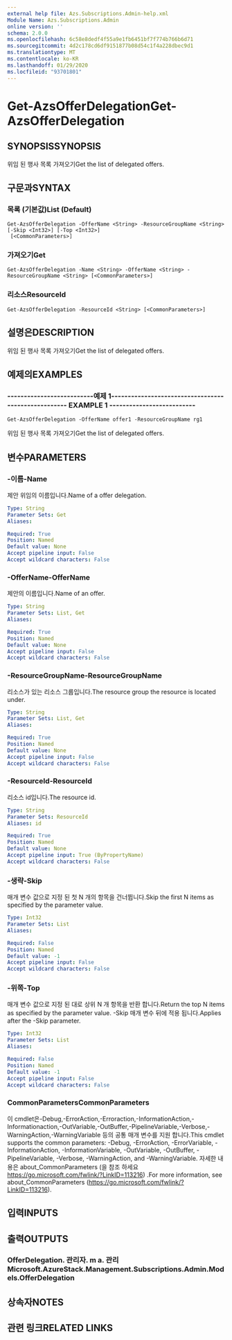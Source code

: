 ```yaml
---
external help file: Azs.Subscriptions.Admin-help.xml
Module Name: Azs.Subscriptions.Admin
online version: ''
schema: 2.0.0
ms.openlocfilehash: 6c58e8dedf4f55a9e1fb6451bf7f774b766b6d71
ms.sourcegitcommit: 4d2c178cd6df9151877b08d54c1f4a228dbec9d1
ms.translationtype: MT
ms.contentlocale: ko-KR
ms.lasthandoff: 01/29/2020
ms.locfileid: "93701801"
---
```

# <span data-ttu-id="86bcb-101">Get-AzsOfferDelegation</span><span class="sxs-lookup"><span data-stu-id="86bcb-101">Get-AzsOfferDelegation</span></span>

## <span data-ttu-id="86bcb-102">SYNOPSIS</span><span class="sxs-lookup"><span data-stu-id="86bcb-102">SYNOPSIS</span></span>
<span data-ttu-id="86bcb-103">위임 된 행사 목록 가져오기</span><span class="sxs-lookup"><span data-stu-id="86bcb-103">Get the list of delegated offers.</span></span>

## <span data-ttu-id="86bcb-104">구문과</span><span class="sxs-lookup"><span data-stu-id="86bcb-104">SYNTAX</span></span>

### <span data-ttu-id="86bcb-105">목록 (기본값)</span><span class="sxs-lookup"><span data-stu-id="86bcb-105">List (Default)</span></span>
```
Get-AzsOfferDelegation -OfferName <String> -ResourceGroupName <String> [-Skip <Int32>] [-Top <Int32>]
 [<CommonParameters>]
```

### <span data-ttu-id="86bcb-106">가져오기</span><span class="sxs-lookup"><span data-stu-id="86bcb-106">Get</span></span>
```
Get-AzsOfferDelegation -Name <String> -OfferName <String> -ResourceGroupName <String> [<CommonParameters>]
```

### <span data-ttu-id="86bcb-107">리소스</span><span class="sxs-lookup"><span data-stu-id="86bcb-107">ResourceId</span></span>
```
Get-AzsOfferDelegation -ResourceId <String> [<CommonParameters>]
```

## <span data-ttu-id="86bcb-108">설명은</span><span class="sxs-lookup"><span data-stu-id="86bcb-108">DESCRIPTION</span></span>
<span data-ttu-id="86bcb-109">위임 된 행사 목록 가져오기</span><span class="sxs-lookup"><span data-stu-id="86bcb-109">Get the list of delegated offers.</span></span>

## <span data-ttu-id="86bcb-110">예제의</span><span class="sxs-lookup"><span data-stu-id="86bcb-110">EXAMPLES</span></span>

### <span data-ttu-id="86bcb-111">--------------------------예제 1--------------------------</span><span class="sxs-lookup"><span data-stu-id="86bcb-111">-------------------------- EXAMPLE 1 --------------------------</span></span>
```
Get-AzsOfferDelegation -OfferName offer1 -ResourceGroupName rg1
```

<span data-ttu-id="86bcb-112">위임 된 행사 목록 가져오기</span><span class="sxs-lookup"><span data-stu-id="86bcb-112">Get the list of delegated offers.</span></span>

## <span data-ttu-id="86bcb-113">변수</span><span class="sxs-lookup"><span data-stu-id="86bcb-113">PARAMETERS</span></span>

### <span data-ttu-id="86bcb-114">-이름</span><span class="sxs-lookup"><span data-stu-id="86bcb-114">-Name</span></span>
<span data-ttu-id="86bcb-115">제안 위임의 이름입니다.</span><span class="sxs-lookup"><span data-stu-id="86bcb-115">Name of a offer delegation.</span></span>

```yaml
Type: String
Parameter Sets: Get
Aliases: 

Required: True
Position: Named
Default value: None
Accept pipeline input: False
Accept wildcard characters: False
```

### <span data-ttu-id="86bcb-116">-OfferName</span><span class="sxs-lookup"><span data-stu-id="86bcb-116">-OfferName</span></span>
<span data-ttu-id="86bcb-117">제안의 이름입니다.</span><span class="sxs-lookup"><span data-stu-id="86bcb-117">Name of an offer.</span></span>

```yaml
Type: String
Parameter Sets: List, Get
Aliases: 

Required: True
Position: Named
Default value: None
Accept pipeline input: False
Accept wildcard characters: False
```

### <span data-ttu-id="86bcb-118">-ResourceGroupName</span><span class="sxs-lookup"><span data-stu-id="86bcb-118">-ResourceGroupName</span></span>
<span data-ttu-id="86bcb-119">리소스가 있는 리소스 그룹입니다.</span><span class="sxs-lookup"><span data-stu-id="86bcb-119">The resource group the resource is located under.</span></span>

```yaml
Type: String
Parameter Sets: List, Get
Aliases: 

Required: True
Position: Named
Default value: None
Accept pipeline input: False
Accept wildcard characters: False
```

### <span data-ttu-id="86bcb-120">-ResourceId</span><span class="sxs-lookup"><span data-stu-id="86bcb-120">-ResourceId</span></span>
<span data-ttu-id="86bcb-121">리소스 id입니다.</span><span class="sxs-lookup"><span data-stu-id="86bcb-121">The resource id.</span></span>

```yaml
Type: String
Parameter Sets: ResourceId
Aliases: id

Required: True
Position: Named
Default value: None
Accept pipeline input: True (ByPropertyName)
Accept wildcard characters: False
```

### <span data-ttu-id="86bcb-122">-생략</span><span class="sxs-lookup"><span data-stu-id="86bcb-122">-Skip</span></span>
<span data-ttu-id="86bcb-123">매개 변수 값으로 지정 된 첫 N 개의 항목을 건너뜁니다.</span><span class="sxs-lookup"><span data-stu-id="86bcb-123">Skip the first N items as specified by the parameter value.</span></span>

```yaml
Type: Int32
Parameter Sets: List
Aliases: 

Required: False
Position: Named
Default value: -1
Accept pipeline input: False
Accept wildcard characters: False
```

### <span data-ttu-id="86bcb-124">-위쪽</span><span class="sxs-lookup"><span data-stu-id="86bcb-124">-Top</span></span>
<span data-ttu-id="86bcb-125">매개 변수 값으로 지정 된 대로 상위 N 개 항목을 반환 합니다.</span><span class="sxs-lookup"><span data-stu-id="86bcb-125">Return the top N items as specified by the parameter value.</span></span>
<span data-ttu-id="86bcb-126">-Skip 매개 변수 뒤에 적용 됩니다.</span><span class="sxs-lookup"><span data-stu-id="86bcb-126">Applies after the -Skip parameter.</span></span>

```yaml
Type: Int32
Parameter Sets: List
Aliases: 

Required: False
Position: Named
Default value: -1
Accept pipeline input: False
Accept wildcard characters: False
```

### <span data-ttu-id="86bcb-127">CommonParameters</span><span class="sxs-lookup"><span data-stu-id="86bcb-127">CommonParameters</span></span>
<span data-ttu-id="86bcb-128">이 cmdlet은-Debug,-ErrorAction,-Erroraction,-InformationAction,-Informationaction,-OutVariable,-OutBuffer,-PipelineVariable,-Verbose,-WarningAction,-WarningVariable 등의 공통 매개 변수를 지원 합니다.</span><span class="sxs-lookup"><span data-stu-id="86bcb-128">This cmdlet supports the common parameters: -Debug, -ErrorAction, -ErrorVariable, -InformationAction, -InformationVariable, -OutVariable, -OutBuffer, -PipelineVariable, -Verbose, -WarningAction, and -WarningVariable.</span></span> <span data-ttu-id="86bcb-129">자세한 내용은 about_CommonParameters (을 참조 하세요 https://go.microsoft.com/fwlink/?LinkID=113216) .</span><span class="sxs-lookup"><span data-stu-id="86bcb-129">For more information, see about_CommonParameters (https://go.microsoft.com/fwlink/?LinkID=113216).</span></span>

## <span data-ttu-id="86bcb-130">입력</span><span class="sxs-lookup"><span data-stu-id="86bcb-130">INPUTS</span></span>

## <span data-ttu-id="86bcb-131">출력</span><span class="sxs-lookup"><span data-stu-id="86bcb-131">OUTPUTS</span></span>

### <span data-ttu-id="86bcb-132">OfferDelegation. 관리자. m a. 관리</span><span class="sxs-lookup"><span data-stu-id="86bcb-132">Microsoft.AzureStack.Management.Subscriptions.Admin.Models.OfferDelegation</span></span>

## <span data-ttu-id="86bcb-133">상속자</span><span class="sxs-lookup"><span data-stu-id="86bcb-133">NOTES</span></span>

## <span data-ttu-id="86bcb-134">관련 링크</span><span class="sxs-lookup"><span data-stu-id="86bcb-134">RELATED LINKS</span></span>

